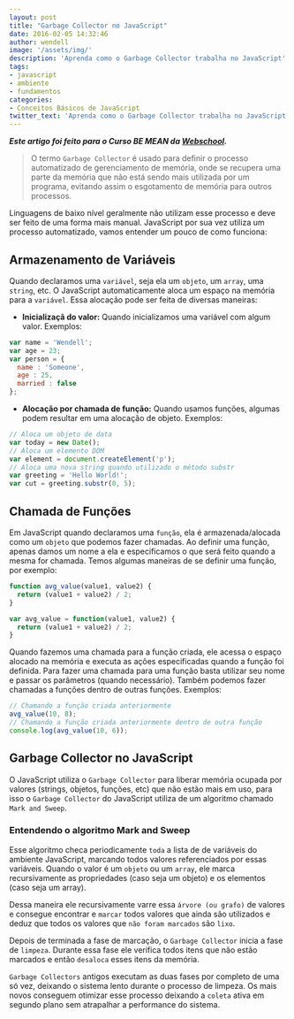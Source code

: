 ```yaml
---
layout: post
title: "Garbage Collector no JavaScript"
date: 2016-02-05 14:32:46
author: wendell
image: '/assets/img/'
description: 'Aprenda como o Garbage Collector trabalha no JavaScript'
tags:
- javascript
- ambiente
- fundamentos
categories:
- Conceitos Básicos de JavaScript
twitter_text: 'Aprenda como o Garbage Collector trabalha no JavaScript'
---
```


***Este artigo foi feito para o Curso BE MEAN da [Webschool](http://webschool.io).***

> O termo `Garbage Collector` é usado para definir o processo automatizado de gerenciamento de memória,
onde se recupera uma parte da memória que não está sendo mais utilizada por um programa, evitando assim o
esgotamento de memória para outros processos.  

Linguagens de baixo nível geralmente não utilizam esse processo e deve ser feito de uma forma mais manual.
JavaScript por sua vez utiliza um processo automatizado, vamos entender um pouco de como funciona:

## Armazenamento de Variáveis

Quando declaramos uma `variável`, seja ela um `objeto`, um `array`, uma `string`, etc. O JavaScript automaticamente
aloca um espaço na memória para a `variável`. Essa alocação pode ser feita de diversas maneiras:

- **Inicializaçã do valor:** Quando inicializamos uma variável com algum valor. Exemplos:
```js
var name = 'Wendell';
var age = 23;
var person = {
  name : 'Someone',
  age : 25,
  married : false
};
```

- **Alocação por chamada de função:** Quando usamos funções, algumas podem resultar em uma alocação de objeto. Exemplos:
```js
// Aloca um objeto de data
var today = new Date();
// Aloca um elemento DOM
var element = document.createElement('p');
// Aloca uma nova string quando utilizado o método substr
var greeting = 'Hello World!';
var cut = greeting.substr(0, 5);
```


## Chamada de Funções

Em JavaScript quando declaramos uma `função`, ela é armazenada/alocada como um `objeto` que podemos fazer chamadas. Ao
definir uma função, apenas damos um nome a ela e especificamos o que será feito quando a mesma for chamada. Temos
algumas maneiras de se definir uma função, por exemplo:

```js
function avg_value(value1, value2) {
  return (value1 + value2) / 2;
}

var avg_value = function(value1, value2) {
  return (value1 + value2) / 2;
}
```

Quando fazemos uma chamada para a função criada, ele acessa o espaço alocado na memória e executa as ações especificadas
quando a função foi definida. Para fazer uma chamada para uma função basta utilizar seu nome e passar os parâmetros (quando
necessário). Também podemos fazer chamadas a funções dentro de outras funções. Exemplos:

```js
// Chamando a função criada anteriormente
avg_value(10, 8);
// Chamando a função criada anteriormente dentro de outra função
console.log(avg_value(10, 6));
```

## Garbage Collector no JavaScript

O JavaScript utiliza o `Garbage Collector` para liberar memória ocupada por valores (strings, objetos, funções, etc)
que não estão mais em uso, para isso o `Garbage Collector` do JavaScript utiliza de um algoritmo chamado `Mark and Sweep`.

### Entendendo o algoritmo Mark and Sweep

Esse algoritmo checa periodicamente `toda` a lista de de variáveis do ambiente JavaScript, marcando todos valores referenciados
por essas variáveis. Quando o valor é um `objeto` ou um `array`, ele marca recursivamente as propriedades (caso seja um objeto) e
os elementos (caso seja um array).  

Dessa maneira ele recursivamente varre essa `árvore (ou grafo)` de valores e consegue encontrar e `marcar` todos valores que ainda são
utilizados e deduz que todos os valores que `não foram marcados` são `lixo`.  

Depois de terminada a fase de marcação, o `Garbage Collector` inicia a fase de `limpeza`. Durante essa fase ele verifica todos itens
que não estão marcados e então `desaloca` esses itens da memória.  

`Garbage Collectors` antigos executam as duas fases por completo de uma só vez, deixando o sistema lento durante o processo de limpeza.
Os mais novos conseguem otimizar esse processo deixando a `coleta` ativa em segundo plano sem atrapalhar a performance do sistema.
